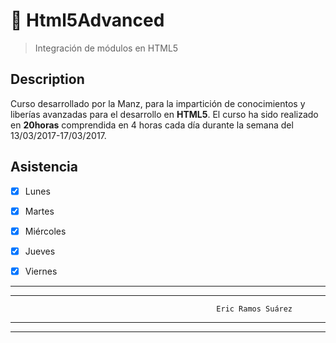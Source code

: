 
# :cookie: Html5Advanced      
> Integración de módulos en HTML5

## Description       

 Curso desarrollado por la Manz, para la impartición de conocimientos y liberías avanzadas para el desarrollo en **HTML5**. El curso ha
 sido realizado en **20horas** comprendida en 4 horas cada día durante la semana del 13/03/2017-17/03/2017.
  
  
 ## Asistencia



- [x] Lunes
- [x] Martes
- [x] Miércoles
- [x] Jueves
- [x] Viernes




***
***
                                                  Eric Ramos Suárez
***
***
